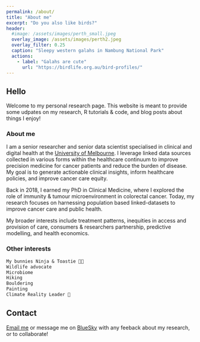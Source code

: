 ```yaml
---
permalink: /about/
title: "About me"
excerpt: "Do you also like birds?"
header:
  #image: /assets/images/perth_small.jpeg
  overlay_image: /assets/images/perth2.jpeg
  overlay_filter: 0.25
  caption: "Sleepy western galahs in Nambung National Park"
  actions:
    - label: "Galahs are cute"
      url: "https://birdlife.org.au/bird-profiles/"
---
```


## Hello
Welcome to my personal research page. This website is meant to provide some udpates on my research, R tutorials & code, and blog posts about things I enjoy!

### About me
I am a senior researcher and senior data scientist specialised in clinical and digital health at the [University of Melbourne](https://mspgh.unimelb.edu.au/centres-institutes/centre-for-health-policy/research-group/cancer-health-unit). I leverage linked data sources collected in various forms within the healthcare continuum to improve precision medicine for cancer patients and reduce the burden of disease. My goal is to generate actionable clinical insights, inform healthcare policies, and improve cancer care equity.

Back in 2018, I earned my PhD in Clinical Medicine, where I explored the role of immunity & tumour microenvironment in colorectal cancer. Today, my research focuses on harnessing population based linked-datasets to improve cancer care and public health.

My broader interests include treatment patterns, inequities in access and provision of care, consumers & researchers partnership, predictive modelling, and health economics. 

### Other interests
```md
My bunnies Ninja & Toastie 🐰🐇
Wildlife advocate 
Microbiome
Hiking 
Bouldering 
Painting
Climate Reality Leader 🌱 
```

## Contact 

[Email me](mailto:fanny.franchini@unimelb.edu.au) or message me on [BlueSky](https://bsky.app/profile/fannychini.bsky.social) with any feeback about my research, or to collaborate! 

